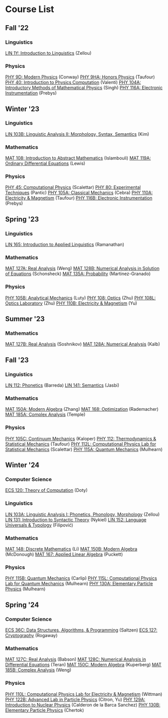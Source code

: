 # Course List
## Fall '22
### Linguistics
[LIN 1Y: Introduction to Linguistics](./f22/lin1y.md) (Zellou)
### Physics
[PHY 9D: Modern Physics](./f22/phy9d.md) (Conway)
[PHY 9HA: Honors Physics](./f22/phy9ha.md) (Taufour)
[PHY 40: Introduction to Physics Computation](./f22/phy40.md) (Valenti)
[PHY 104A: Introductory Methods of Mathematical Physics](./f22/phy104a.md) (Singh)
[PHY 116A: Electronic Instrumentation](./f22/phy116a.md) (Prebys)

## Winter '23
### Linguistics
[LIN 103B: Linguistic Analysis II: Morphology, Syntax, Semantics](./w23/lin103b.md) (Kim)
### Mathematics
[MAT 108: Introduction to Abstract Mathematics](./w23/mat108.md) (Islambouli)
[MAT 119A: Ordinary Differential Equations](./w23/mat119a.md) (Lewis)
### Physics
[PHY 45: Computational Physics](./w23/phy45.md) (Scalettar)
[PHY 80: Experimental Techniques](./w23/phy80.md) (Pantic)
[PHY 105A: Classical Mechanics](./w23/phy105a.md) (Cebra)
[PHY 110A: Electricity & Magnetism](./w23/phy110a.md) (Taufour)
[PHY 116B: Electronic Instrumentation](./w23/phy116b.md) (Prebys)

## Spring '23
### Linguistics
[LIN 165: Introduction to Applied Linguistics](./s23/lin165.md) (Ramanathan)
### Mathematics
[MAT 127A: Real Analysis](./s23/mat127a.md) (Weng)
[MAT 128B: Numerical Analysis in Solution of Equations](./s23/mat128b.md) (Schonsheck)
[MAT 135A: Probability](./s23/mat135a.md) (Martinez-Granado)
### Physics
[PHY 105B: Analytical Mechanics](./s23/phy105b.md) (Luty)
[PHY 108: Optics](./s23/phy108.md) (Zhu)
[PHY 108L: Optics Laboratory](./s23/phy108.md) (Zhu)
[PHY 110B: Electricity & Magnetism](./s23/phy110b.md) (Yu)

## Summer '23
### Mathematics
[MAT 127B: Real Analysis](./m23/mat127b.md) (Soshnikov)
[MAT 128A: Numerical Analysis](./m23/mat128a.md) (Kalb)

## Fall '23
### Linguistics
[LIN 112: Phonetics](./f23/lin112.md) (Barreda)
[LIN 141: Semantics](./f23/lin141.md) (Jasbi)
### Mathematics
[MAT 150A: Modern Algebra](./f23/mat150a.md) (Zhang)
[MAT 168: Optimization](./f23/mat168.md) (Rademacher)
[MAT 185A: Complex Analysis](./f23/mat185a.md) (Temple)
### Physics
[PHY 105C: Continuum Mechanics](./f23/phy105c.md) (Kaloper)
[PHY 112: Thermodynamics & Statistical Mechanics](./f23/phy112.md) (Taufour)
[PHY 112L: Computational Physics Lab for Statistical Mechanics](./f23/phy112.md) (Scalettar)
[PHY 115A: Quantum Mechanics](./f23/phy115a.md) (Mulhearn)

## Winter '24
### Computer Science
[ECS 120: Theory of Computation](./w24/ecs120.md) (Doty)
### Linguistics
[LIN 103A: Linguistic Analysis I: Phonetics, Phonology, Morphology](./w24/lin103a.md) (Zellou)
[LIN 131: Introduction to Syntactic Theory](./w24/lin131.md) (Nykiel)
[LIN 152: Language Universals & Typology](./w24/lin152.md) (Filipović)
### Mathematics
[MAT 148: Discrete Mathematics](./w24/mat148.md) (Li)
[MAT 150B: Modern Algebra](./w24/mat150b.md) (McDonough)
[MAT 167: Applied Linear Algebra](./w24/mat167.md) (Puckett)
### Physics
[PHY 115B: Quantum Mechanics](./w24/phy115b.md) (Carlip)
[PHY 115L: Computational Physics Lab for Quantum Mechanics](./w24/phy115b.md) (Mulhearn)
[PHY 130A: Elementary Particle Physics](./w24/phy130a.md) (Mulhearn)

## Spring '24
### Computer Science
[ECS 36C: Data Structures, Algorithms, & Programming](./s24/ecs36c.md) (Saltzen)
[ECS 127: Cryptography](./s24/ecs127.md) (Rogaway)
### Mathematics
[MAT 127C: Real Analysis](./s24/mat127c.md) (Babson)
[MAT 128C: Numerical Analysis in Differential Equations](./s24/mat128c.md) (Teran)
[MAT 150C: Modern Algebra](./s24/mat150c.md) (Kuperberg)
[MAT 185B: Complex Analysis](./s24/mat185b.md) (Weng)
### Physics
[PHY 110L: Computational Physics Lab for Electricity & Magnetism](./s23/phy110b.md) (Wittman)
[PHY 122B: Advanced Lab in Particle Physics](./s24/phy122b.md) (Citron, Yu)
[PHY 129A: Introduction to Nuclear Physics](./s24/phy129a.md) (Calderon de la Barca Sanchez)
[PHY 130B: Elementary Particle Physics](./s24/phy130b.md) (Chertok)